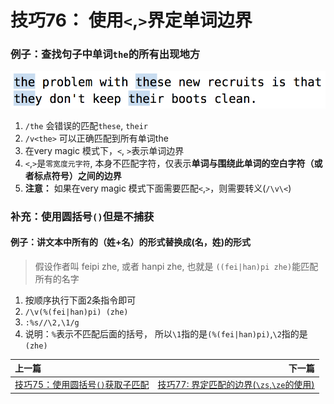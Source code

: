 # 技巧76： 使用`<`,`>`界定单词边界

### 例子：查找句子中单词`the`的所有出现地方
![tip76.md](../../images/tip76.png)

1. `/the` 会错误的匹配`these`, `their`
2. `/v<the>` 可以正确匹配到所有单词the
  1. 在very magic 模式下，`<`, `>`表示单词边界
  2. `<`,`>`是`零宽度元字符`, 本身不匹配字符，仅表示**单词与围绕此单词的空白字符（或者标点符号）之间的边界**
  3. **注意：** 如果在very magic 模式下面需要匹配`<`,`>`，则需要转义(`/\v\<`)


### 补充：使用圆括号`()`但是不捕获
#### 例子：讲文本中所有的（姓+名）的形式替换成(名，姓)的形式
>假设作者叫 feipi zhe, 或者 hanpi zhe, 也就是 `((fei|han)pi zhe)`能匹配所有的名字
1. 按顺序执行下面2条指令即可
  1. `/\v(%(fei|han)pi) (zhe)`
  2. `:%s//\2,\1/g`
2. 说明：`%`表示不匹配后面的括号， 所以`\1`指的是`(%(fei|han)pi)`,`\2`指的是`(zhe)`

|上一篇|下一篇|
|:---|---:|
|[技巧75：使用圆括号`()`获取子匹配](tip75.md)|[技巧77: 界定匹配的边界(`\zs`,`\ze`的使用)](tip77.md)|

